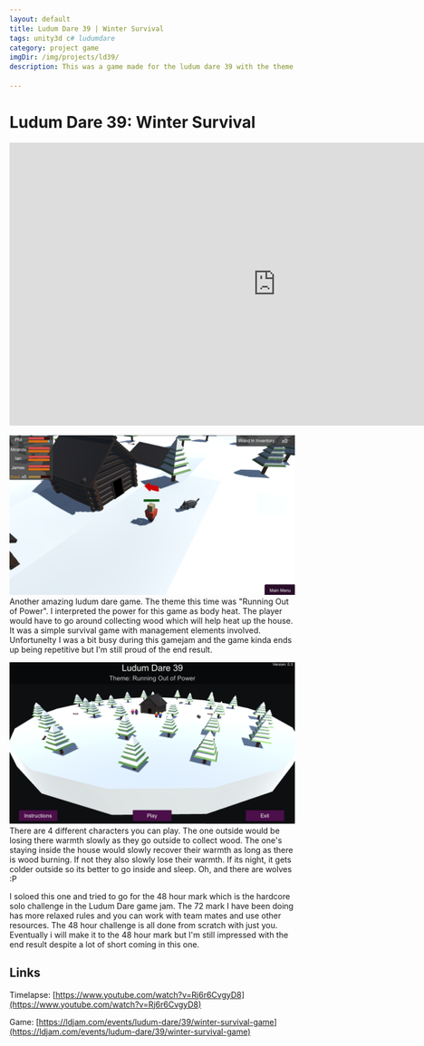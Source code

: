 ```yaml
---
layout: default
title: Ludum Dare 39 | Winter Survival
tags: unity3d c# ludumdare
category: project game
imgDir: /img/projects/ld39/
description: This was a game made for the ludum dare 39 with the theme "Losing Energy". My interpretation of losing energy in this case was body heat. In this game there are four survivals in some winter scenario. You have to play and manage each one of them sending one out to collect wood for the fire. And there are wolves :)

---
```



Ludum Dare 39: Winter Survival
================

<iframe width="940" height="500" src="https://www.youtube-nocookie.com/embed/3G6aI9B2rQQ?showinfo=0" frameborder="0" allowfullscreen></iframe>

<div class="content-spacing"></div>
<div class="content-spacing"></div>


![Picture](/img/projects/ld39/1.png)
Another amazing ludum dare game. The theme this time was "Running Out of Power". I interpreted the power for this game as body heat.  The player would have to go around collecting wood which will help heat up the house. It was a simple survival game with management elements involved. Unfortunelty I was a bit busy during this gamejam and the game kinda ends up being repetitive but I'm still proud of the end result.

![Picture](/img/projects/ld39/2.png)
There are 4 different characters you can play. The one outside would be losing there warmth slowly as they go outside to collect wood. The one's staying inside the house would slowly recover their warmth as long as there is wood burning. If not they also slowly lose their warmth. If its night, it gets colder outside so its better to go inside and sleep. Oh, and there are wolves :P

I soloed this one and tried to go for the 48 hour mark which is the hardcore solo challenge in the Ludum Dare game jam. The 72 mark I have been doing has more relaxed rules and you can work with team mates and use other resources. The 48 hour challenge is all done from scratch with just you. Eventually i will make it to the 48 hour mark but I'm still impressed with the end result despite a lot of short coming in this one.


Links
-----

Timelapse: [https://www.youtube.com/watch?v=Rj6r6CvgyD8](https://www.youtube.com/watch?v=Rj6r6CvgyD8)

Game: [https://ldjam.com/events/ludum-dare/39/winter-survival-game](https://ldjam.com/events/ludum-dare/39/winter-survival-game)
